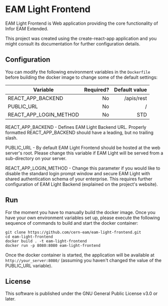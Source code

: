 # EAM Light Frontend
EAM Light Frontend is Web application providing the core functionality of Infor EAM Extended. 

This project was created using the create-react-app application and you might consult its documentation for further configuration details. 

## Configuration
You can modify the following environment variables in the `Dockerfile` before building the docker image to change some of the default settings:

| Variable        | Required?  | Default value |
| ------------- | -----:|---------:|
| REACT_APP_BACKEND           | No | /apis/rest |
| PUBLIC_URL         | No | / |
| REACT_APP_LOGIN_METHOD | No | STD |

REACT_APP_BACKEND - Defines EAM Light Backend URL. Properly formatted REACT_APP_BACKEND should have a leading, but no trailing slash. 

PUBLIC_URL - By default EAM Light Frontend should be hosted at the web server's root. Please change this variable if EAM Light will be served from a sub-directory on your server.  

REACT_APP_LOGIN_METHOD - Change this parameter if you would like to disable the standard login prompt window and secure EAM Light with shared authentication schema of your enterprise. This requires further configuration of EAM Light Backend (explained on the project's website).

## Run


For the moment you have to manually build the docker image. Once you have your own environment variables set up, please execute the following sequence of commands to build and start the docker container:
```
git clone https://github.com/cern-eam/eam-light-frontend.git
cd eam-light-frontend
docker build . -t eam-light-frontend
docker run -p 8080:8080 eam-light-frontend
``` 

Once the docker container is started, the application will be available at `http://your_server:8080/` (assuming you haven't changed the value of the PUBLIC_URL variable). 

## License
This software is published under the GNU General Public License v3.0 or later.